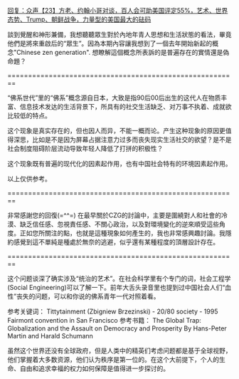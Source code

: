 [回复：众声【23】方老、约翰小哥对谈，百人会可助美国评定55%，艺术、世界态势、Trump、朝鲜战争，力量型的美国最大的砝码](https://youtu.be/4gob5nUa-D8)

談到覺醒和神形兼備，我想聽聽眾生對於內地年青人思想和生活狀態的看法，畢竟他們是將來重啟后的“眾生”。因為本期內容讓我想到了一個去年開始新起的概念"Chinese zen generation". 想瞭解這個概念所表訴的是普遍存在的實情還是偽命題？

========================================================

“佛系世代”里的“佛系”概念源自日本，大致是指90后00后出生的这代人在物质丰富、信息技术发达的生活背景下，所具有的社交生活缺乏、对万事不执着、成就欲比较低的特点。

这个现象是真实存在的，但也因人而异，不能一概而论。产生这种现象的原因更值得深思，比如是不是因为屏幕占据注意力过多而丧失现实生活社交的欲望？是不是社会制度阻碍阶层流动导致年轻人降低了打拼的积极性？

这个现象既有普遍的现代化的因素起作用，也有中国社会特有的环境因素起作用。

以上仅供参考。

========================================================

非常感謝您的回復(=^^=)
在最早關於CZG的討論中，主要是圍繞對人和社會的冷漠、缺乏信任感、忽視責任感、不關心政治，以及對環境變化的逆來順受這些角度。正如您所關注的點，也就是這種現象如何產生的，我也非常感興趣討論。我隱約感覺到這不單純是種處於無奈的逃避，似乎還有某種程度的頂層設計存在。

========================================================

这个问题谈深了确实涉及“统治的艺术”。在社会科学里有个专门的词，社会工程学 (Social Engineering)可以了解一下。前年大舌头录音里也提到过中国社会人们“血性”丧失的问题，可以和你说的佛系青年一代对照着看。

参考关键词：
Tittytainment (Zbigniew Brzezinski) - 20/80 society - 1995 Fairmont convention in San Francisco
参考书籍：
The Global Trap: Globalization and the Assault on Democracy and Prosperity 
By Hans-Peter Martin and Harald Schumann

虽然这个世界还没有全球政府，但是人类中的精英们考虑问题都是基于全球视野，他们掌握着大多数资源，他们认为秩序是第一位的。在这个大前提下，个人的生命、自由和追求幸福的权力如何保障是值得进一步探讨的。
